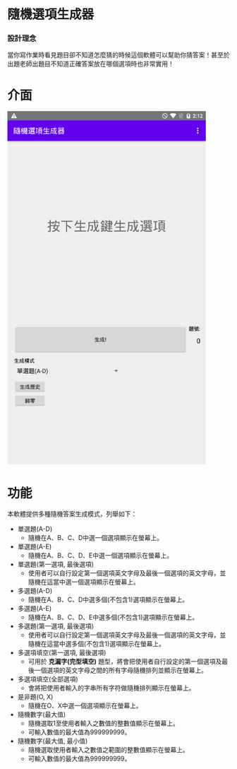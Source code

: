 # 隨機選項生成器
### 設計理念
當你寫作業時看見題目卻不知道怎麼猜的時候這個軟體可以幫助你猜答案！甚至於出題老師出題目不知道正確答案放在哪個選項時也非常實用！

# 介面
<img src="https://github.com/Huanying04/Random-Answer-Generator/blob/nekomura/images/Main.png" width="450"/>

# 功能
本軟體提供多種隨機答案生成模式，列舉如下：
* 單選題(A-D)
  * 隨機在A、B、C、D中選一個選項顯示在螢幕上。
* 單選題(A-E)
  * 隨機在A、B、C、D、E中選一個選項顯示在螢幕上。
* 單選題(第一選項, 最後選項)
  * 使用者可以自行設定第一個選項英文字母及最後一個選項的英文字母，並隨機在這當中選一個選項顯示在螢幕上。
* 多選題(A-D)
  * 隨機在A、B、C、D中選多個(不包含1)選項顯示在螢幕上。
* 多選題(A-E)
  * 隨機在A、B、C、D、E中選多個(不包含1)選項顯示在螢幕上。
* 多選題(第一選項, 最後選項)
  * 使用者可以自行設定第一個選項英文字母及最後一個選項的英文字母，並隨機在這當中選多個(不包含1)選項顯示在螢幕上。
* 多選項填空(第一選項, 最後選項)
  * 可用於 **克漏字(完型填空)** 題型，將會把使用者自行設定的第一個選項及最後一個選項的英文字母之間的所有字母隨機排列並顯示在螢幕上。
* 多選項填空(全部選項)
  * 會將把使用者輸入的字串所有字符做隨機排列顯示在螢幕上。
* 是非題(O, X)
  * 隨機在O、X中選一個選項顯示在螢幕上。
* 隨機數字(最大值)
  * 隨機選取1至使用者輸入之數值的整數值顯示在螢幕上。
  * 可輸入數值的最大值為999999999。
* 隨機數字(最大值, 最小值)
  * 隨機選取使用者輸入之數值之範圍的整數值顯示在螢幕上。
  * 可輸入數值的最大值為999999999。

